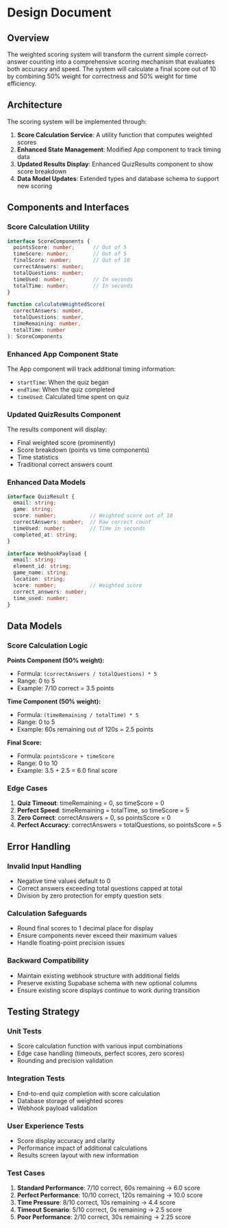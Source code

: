 # Design Document

## Overview

The weighted scoring system will transform the current simple correct-answer counting into a comprehensive scoring mechanism that evaluates both accuracy and speed. The system will calculate a final score out of 10 by combining 50% weight for correctness and 50% weight for time efficiency.

## Architecture

The scoring system will be implemented through:

1. **Score Calculation Service**: A utility function that computes weighted scores
2. **Enhanced State Management**: Modified App component to track timing data
3. **Updated Results Display**: Enhanced QuizResults component to show score breakdown
4. **Data Model Updates**: Extended types and database schema to support new scoring

## Components and Interfaces

### Score Calculation Utility

```typescript
interface ScoreComponents {
  pointsScore: number;      // Out of 5
  timeScore: number;        // Out of 5
  finalScore: number;       // Out of 10
  correctAnswers: number;
  totalQuestions: number;
  timeUsed: number;         // In seconds
  totalTime: number;        // In seconds
}

function calculateWeightedScore(
  correctAnswers: number,
  totalQuestions: number,
  timeRemaining: number,
  totalTime: number
): ScoreComponents
```

### Enhanced App Component State

The App component will track additional timing information:
- `startTime`: When the quiz began
- `endTime`: When the quiz completed
- `timeUsed`: Calculated time spent on quiz

### Updated QuizResults Component

The results component will display:
- Final weighted score (prominently)
- Score breakdown (points vs time components)
- Time statistics
- Traditional correct answers count

### Enhanced Data Models

```typescript
interface QuizResult {
  email: string;
  game: string;
  score: number;           // Weighted score out of 10
  correctAnswers: number;  // Raw correct count
  timeUsed: number;        // Time in seconds
  completed_at: string;
}

interface WebhookPayload {
  email: string;
  element_id: string;
  game_name: string;
  location: string;
  score: number;           // Weighted score
  correct_answers: number;
  time_used: number;
}
```

## Data Models

### Score Calculation Logic

**Points Component (50% weight):**
- Formula: `(correctAnswers / totalQuestions) * 5`
- Range: 0 to 5
- Example: 7/10 correct = 3.5 points

**Time Component (50% weight):**
- Formula: `(timeRemaining / totalTime) * 5`
- Range: 0 to 5
- Example: 60s remaining out of 120s = 2.5 points

**Final Score:**
- Formula: `pointsScore + timeScore`
- Range: 0 to 10
- Example: 3.5 + 2.5 = 6.0 final score

### Edge Cases

1. **Quiz Timeout**: timeRemaining = 0, so timeScore = 0
2. **Perfect Speed**: timeRemaining = totalTime, so timeScore = 5
3. **Zero Correct**: correctAnswers = 0, so pointsScore = 0
4. **Perfect Accuracy**: correctAnswers = totalQuestions, so pointsScore = 5

## Error Handling

### Invalid Input Handling
- Negative time values default to 0
- Correct answers exceeding total questions capped at total
- Division by zero protection for empty question sets

### Calculation Safeguards
- Round final scores to 1 decimal place for display
- Ensure components never exceed their maximum values
- Handle floating-point precision issues

### Backward Compatibility
- Maintain existing webhook structure with additional fields
- Preserve existing Supabase schema with new optional columns
- Ensure existing score displays continue to work during transition

## Testing Strategy

### Unit Tests
- Score calculation function with various input combinations
- Edge case handling (timeouts, perfect scores, zero scores)
- Rounding and precision validation

### Integration Tests
- End-to-end quiz completion with score calculation
- Database storage of weighted scores
- Webhook payload validation

### User Experience Tests
- Score display accuracy and clarity
- Performance impact of additional calculations
- Results screen layout with new information

### Test Cases

1. **Standard Performance**: 7/10 correct, 60s remaining → 6.0 score
2. **Perfect Performance**: 10/10 correct, 120s remaining → 10.0 score
3. **Time Pressure**: 8/10 correct, 10s remaining → 4.4 score
4. **Timeout Scenario**: 5/10 correct, 0s remaining → 2.5 score
5. **Poor Performance**: 2/10 correct, 30s remaining → 2.25 score